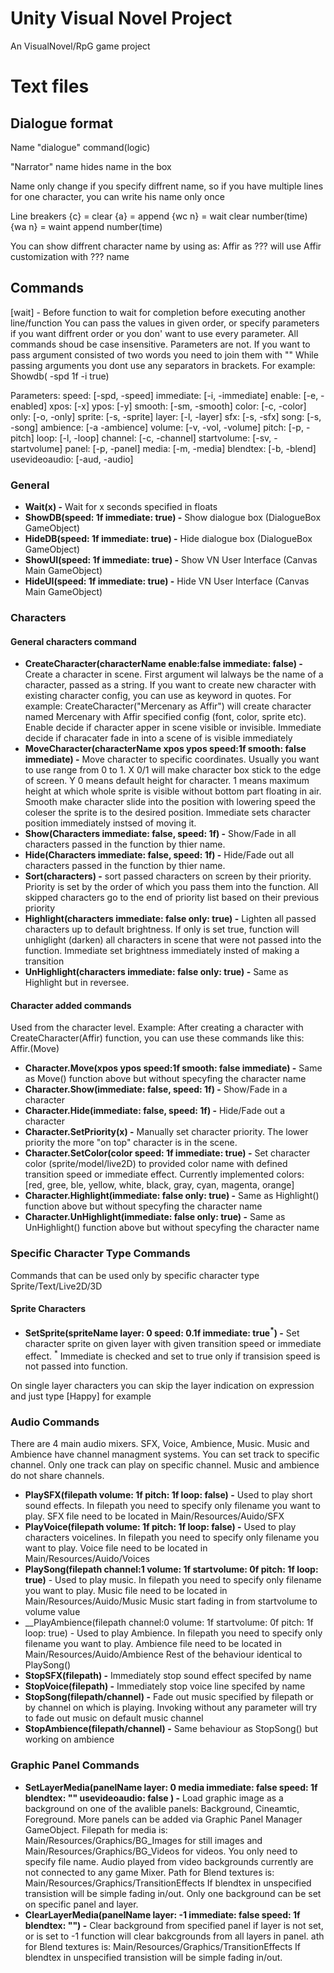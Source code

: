 # Unity Visual Novel Project
An VisualNovel/RpG game project

# Text files

## Dialogue format

Name "dialogue" command(logic)

"Narrator" name hides name in the box

Name only change if you specify diffrent name, so if you have multiple lines for one character, you can write his name only once

Line breakers
{c}	= clear
{a}	= append
{wc n}	= wait clear number(time)
{wa n}	= waint append number(time)

You can show diffrent character name by using as:
Affir as ??? will use Affir customization with ??? name

## Commands
[wait] - Before function to wait for completion before executing another line/function
You can pass the values in given order, or specify parameters if you want diffrent order or you don' want to use every parameter.
All commands shoud be case insensitive. Parameters are not. If you want to pass argument consisted of two words you need to join them with ""
While passing arguments you dont use any separators in brackets. For example:
Showdb( -spd 1f -i true)


Parameters:
speed:			[-spd, -speed]
immediate:		[-i, -immediate]
enable:			[-e, -enabled]
xpos:			[-x]
ypos:			[-y]
smooth:			[-sm, -smooth]
color:			[-c, -color]
only:			[-o, -only]
sprite:			[-s, -sprite]
layer:			[-l, -layer]
sfx:			[-s, -sfx]
song:			[-s, -song]
ambience:		[-a -ambience]
volume:			[-v, -vol, -volume]
pitch:			[-p, -pitch]
loop:			[-l, -loop]
channel:		[-c, -channel]
startvolume:	[-sv, -startvolume]
panel:			[-p, -panel]
media:			[-m, -media]
blendtex:		[-b, -blend]
usevideoaudio:	[-aud, -audio]

### General
* __Wait(x) -__ Wait for x seconds specified in floats
* __ShowDB(speed: 1f immediate: true) -__ Show dialogue box (DialogueBox GameObject)
* __HideDB(speed: 1f immediate: true) -__ Hide dialogue box (DialogueBox GameObject)
* __ShowUI(speed: 1f immediate: true) -__ Show VN User Interface (Canvas Main GameObject)
* __HideUI(speed: 1f immediate: true) -__ Hide VN User Interface (Canvas Main GameObject)

### Characters
#### General characters command
* __CreateCharacter(characterName enable:false immediate: false) -__ Create a character in scene. 
		First argument wil lalways be the name of a character, passed as a string. If you want 
		to create new character with existing character config, you can use as keyword in quotes.
		For example: CreateCharacter("Mercenary as Affir") will create character named Mercenary
		with Affir specified config (font, color, sprite etc). Enable decide if character apper
		in scene visible or invisible. Immediate decide if characater fade in into a scene of is
		visible immediately
* __MoveCharacter(characterName xpos ypos speed:1f smooth: false immediate) -__ Move character to specific coordinates.
		Usually you want to use range from 0 to 1. X 0/1 will make character box stick to the edge of
		screen. Y 0 means default height for character. 1 means maximum height at which whole sprite 
		is visible without bottom part floating in air. Smooth make character slide into the position
		with lowering speed the coleser the sprite is to the desired position. Immediate sets character
		position immediately instsed of moving it.
* __Show(Characters immediate: false, speed: 1f) -__ Show/Fade in all characters passed in the function by thier name.
* __Hide(Characters immediate: false, speed: 1f) -__ Hide/Fade out all characters passed in the function by thier name.
* __Sort(characters) -__ sort passed characters on screen by their priority. Priority is set by the order of 
		which you pass them into the function. All skipped characters go to the end of priority list 
		based on their previous priority
* __Highlight(characters immediate: false only: true) -__ Lighten all passed characters up to default brightness. 
		If only is set true, function will unhiglight (darken) all characters in scene that were not passed
		into the function. Immediate set brightness immediately insted of making a transition
* __UnHighlight(characters immediate: false only: true) -__ Same as Highlight but in reversee.

#### Character added commands
Used from the character level. Example: 
After creating a character with CreateCharacter(Affir) function, you can use these commands like this:
Affir.(Move)

* __Character.Move(xpos ypos speed:1f smooth: false immediate) -__ Same as Move() function above but without specyfing
		the character name
* __Character.Show(immediate: false, speed: 1f) -__ Show/Fade in a character
* __Character.Hide(immediate: false, speed: 1f) -__ Hide/Fade out a character
* __Character.SetPriority(x) -__ Manually set character priority. The lower priority the more "on top" character is
		in the scene.
* __Character.SetColor(color speed: 1f immediate: true) -__ Set character color (sprite/model/live2D) to provided color name with
		defined transition speed or immediate effect. Currently implemented colors: [red, gree, ble, yellow, white,
		black, gray, cyan, magenta, orange]
* __Character.Highlight(immediate: false only: true) -__ Same as Highlight() function above but without specyfing
		the character name
* __Character.UnHighlight(immediate: false only: true) -__ Same as UnHighlight() function above but without specyfing
		the character name
### Specific Character Type Commands
Commands that can be used only by specific character type Sprite/Text/Live2D/3D
#### Sprite Characters
* __SetSprite(spriteName layer: 0 speed: 0.1f immediate: true<sup>*</sup>) -__ Set character sprite on given layer with
		given transition speed or immediate effect.
		<sup>*</sup> Immediate is checked and set to true only if transision speed is not passed into function.
		
On single layer characters you can skip the layer indication on expression and just type [Happy] for example	
### Audio Commands
There are 4 main audio mixers. SFX, Voice, Ambience, Music. Music and Ambience have channel managment systems. You can
set track to specific channel. Only one track can play on specific channel. Music and ambience do not share channels. 

* __PlaySFX(filepath volume: 1f pitch: 1f loop: false) -__ Used to play short sound effects. In filepath you need to
		specify only filename you want to play. SFX file need to be located in Main/Resources/Auido/SFX
* __PlayVoice(filepath volume: 1f pitch: 1f loop: false) -__ Used to play characters voicelines. In filepath you need to
		specify only filename you want to play. Voice file need to be located in Main/Resources/Auido/Voices
* __PlaySong(filepath channel:1 volume: 1f startvolume: 0f pitch: 1f loop: true)__ - Used to play music. In filepath 
		you need to specify only filename you want to play. Music file need to be located in Main/Resources/Auido/Music
		Music start fading in from  startvolume to volume value
* __PlayAmbience(filepath channel:0 volume: 1f startvolume: 0f pitch: 1f loop: true) - Used to play Ambience. In filepath
		 you need to specify only filename you want to play. Ambience file need to be located in Main/Resources/Auido/Ambience
		 Rest of the behaviour identical to PlaySong()
* __StopSFX(filepath) -__ Immediately stop sound effect specifed by name
* __StopVoice(filepath) -__ Immediately stop voice line specifed by name
* __StopSong(filepath/channel) -__ Fade out music specified by filepath or by channel on which is playing. Invoking without
		any parameter will try to fade out music on default music channel
* __StopAmbience(filepath/channel) -__ Same behaviour as StopSong() but working on ambience

### Graphic Panel Commands
* __SetLayerMedia(panelName layer: 0 media immediate: false speed: 1f blendtex: "" usevideoaudio: false ) -__ Load graphic
		image as a background on one of the avalible panels: Background, Cineamtic, Foreground. More panels can be added
		via Graphic Panel Manager GameObject. Filepath for media is: Main/Resources/Graphics/BG_Images for still images and
		Main/Resources/Graphics/BG_Videos for videos. You only need to specify file name. Audio played from video backgrounds 
		currently are not connected to any game Mixer. Path for Blend textures is: Main/Resources/Graphics/TransitionEffects
		If blendtex in unspecified transistion will be simple fading in/out. Only one background can be set on specific 
		panel and layer.
* __ClearLayerMedia(panelName layer: -1 immediate: false speed: 1f blendtex: "") -__ Clear background from specified panel
		if layer is not set, or is set to -1 function will clear bakcgrounds from all layers in panel. ath for Blend textures
		is: Main/Resources/Graphics/TransitionEffects If blendtex in unspecified transistion will be simple fading in/out.


